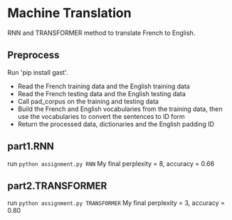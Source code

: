 # Machine Translation
RNN and TRANSFORMER method to translate French to English. 

## Preprocess
Run 'pip install gast'.
* Read the French training data and the English training data
* Read the French testing data and the English testing data
* Call pad_corpus on the training and testing data
* Build the French and English vocabularies from the training data, then use the vocabularies to convert the sentences to ID form
* Return the processed data, dictionaries and the English padding ID

## part1.RNN
run `python assignment.py RNN`
My final perplexity = 8, accuracy = 0.66

## part2.TRANSFORMER
run `python assignment.py TRANSFORMER`
My final perplexity = 3, accuracy = 0.80

